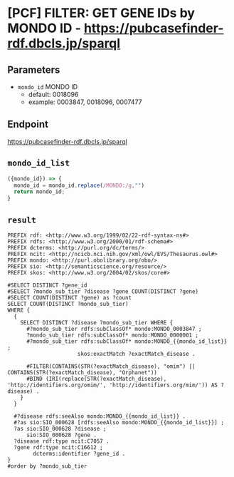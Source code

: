 # [PCF] FILTER: GET GENE IDs by MONDO ID - https://pubcasefinder-rdf.dbcls.jp/sparql
## Parameters
* `mondo_id` MONDO ID
  * default: 0018096
  * example: 0003847, 0018096, 0007477


## Endpoint
https://pubcasefinder-rdf.dbcls.jp/sparql

## `mondo_id_list`
```javascript
({mondo_id}) => {
  mondo_id = mondo_id.replace(/MONDO:/g,"")
  return mondo_id;
}
```

## `result` 
```sparql
PREFIX rdf: <http://www.w3.org/1999/02/22-rdf-syntax-ns#>
PREFIX rdfs: <http://www.w3.org/2000/01/rdf-schema#>
PREFIX dcterms: <http://purl.org/dc/terms/>
PREFIX ncit: <http://ncicb.nci.nih.gov/xml/owl/EVS/Thesaurus.owl#>
PREFIX mondo: <http://purl.obolibrary.org/obo/>
PREFIX sio: <http://semanticscience.org/resource/>
PREFIX skos: <http://www.w3.org/2004/02/skos/core#>

#SELECT DISTINCT ?gene_id
#SELECT ?mondo_sub_tier ?disease ?gene COUNT(DISTINCT ?gene)
#SELECT COUNT(DISTINCT ?gene) as ?count
SELECT COUNT(DISTINCT ?mondo_sub_tier)
WHERE {
  {
    SELECT DISTINCT ?disease ?mondo_sub_tier WHERE { 
      #?mondo_sub_tier rdfs:subClassOf* mondo:MONDO_0003847 ;
      ?mondo_sub_tier rdfs:subClassOf* mondo:MONDO_0000001 ;
      #?mondo_sub_tier rdfs:subClassOf* mondo:MONDO_{{mondo_id_list}} ;
                      skos:exactMatch ?exactMatch_disease .

      #FILTER(CONTAINS(STR(?exactMatch_disease), "omim") || CONTAINS(STR(?exactMatch_disease), "Orphanet"))
      #BIND (IRI(replace(STR(?exactMatch_disease), 'http://identifiers.org/omim/', 'http://identifiers.org/mim/')) AS ?disease) .
    }
  }

  #?disease rdfs:seeAlso mondo:MONDO_{{mondo_id_list}} .
  #?as sio:SIO_000628 [rdfs:seeAlso mondo:MONDO_{{mondo_id_list}}] ;
  ?as sio:SIO_000628 ?disease ;
      sio:SIO_000628 ?gene .
  ?disease rdf:type ncit:C7057 .
  ?gene rdf:type ncit:C16612 ;
        dcterms:identifier ?gene_id . 
}
#order by ?mondo_sub_tier
```
